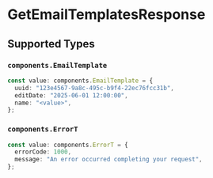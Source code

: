 # GetEmailTemplatesResponse


## Supported Types

### `components.EmailTemplate`

```typescript
const value: components.EmailTemplate = {
  uuid: "123e4567-9a8c-495c-b9f4-22ec76fcc31b",
  editDate: "2025-06-01 12:00:00",
  name: "<value>",
};
```

### `components.ErrorT`

```typescript
const value: components.ErrorT = {
  errorCode: 1000,
  message: "An error occurred completing your request",
};
```


